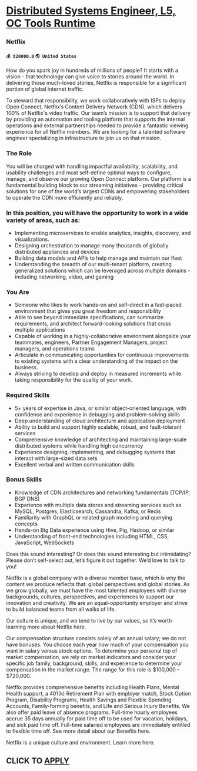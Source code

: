 # [Distributed Systems Engineer, L5, OC Tools Runtime](https://www.remotewlb.com/apply/distributed-systems-engineer-l5-oc-tools-runtime-43280)  
### Netflix  
#### `💰 820000.0` `🌎 United States`  

How do you spark joy in hundreds of millions of people? It starts with a vision - that technology can give voice to stories around the world. In delivering those much-loved stories, Netflix is responsible for a significant portion of global internet traffic.

To steward that responsibility, we work collaboratively with ISPs to deploy Open Connect, Netflix’s Content Delivery Network (CDN), which delivers 100% of Netflix's video traffic. Our team’s mission is to support that delivery by providing an automation and tooling platform that supports the internal operations and external partnerships needed to provide a fantastic viewing experience for all Netflix members. We are looking for a talented software engineer specializing in infrastructure to join us on that mission.

### The Role

You will be charged with handling impactful availability, scalability, and usability challenges and must self-define optimal ways to configure, manage, and observe our growing Open Connect platform. Our platform is a fundamental building block to our streaming initiatives - providing critical solutions for one of the world’s largest CDNs and empowering stakeholders to operate the CDN more efficiently and reliably.

### In this position, you will have the opportunity to work in a wide variety of areas, such as:

  * Implementing microservices to enable analytics, insights, discovery, and visualizations.
  * Designing orchestration to manage many thousands of globally distributed appliances and devices
  * Building data models and APIs to help manage and maintain our fleet
  * Understanding the breadth of our multi-tenant platform, creating generalized solutions which can be leveraged across multiple domains - including networking, video, and gaming

### You Are

  * Someone who likes to work hands-on and self-direct in a fast-paced environment that gives you great freedom and responsibility
  * Able to see beyond immediate specifications, can summarize requirements, and architect forward-looking solutions that cross multiple applications
  * Capable of working in a highly-collaborative environment alongside your teammates, engineers, Partner Engagement Managers, project managers, and operations teams
  * Articulate in communicating opportunities for continuous improvements to existing systems with a clear understanding of the impact on the business.
  * Always striving to develop and deploy in measured increments while taking responsibility for the quality of your work.

### Required Skills

  * 5+ years of expertise in Java, or similar object-oriented language, with confidence and experience in debugging and problem-solving skills
  * Deep understanding of cloud architecture and application deployment
  * Ability to build and support highly scalable, robust, and fault-tolerant services
  * Comprehensive knowledge of architecting and maintaining large-scale distributed systems while handling high concurrency
  * Experience designing, implementing, and debugging systems that interact with large-sized data sets
  * Excellent verbal and written communication skills

### Bonus Skills

  * Knowledge of CDN architectures and networking fundamentals (TCP/IP, BGP DNS)
  * Experience with multiple data stores and streaming services such as MySQL, Postgres, Elasticsearch, Cassandra, Kafka, or Redis
  * Familiarity with GraphQL or related graph modeling and querying concepts
  * Hands-on Big Data experience using Hive, Pig, Hadoop, or similar
  * Understanding of front-end technologies including HTML, CSS, JavaScript, WebSockets

Does this sound interesting? Or does this sound interesting but intimidating? Please don’t self-select out, let’s figure it out together. We’d love to talk to you!

Netflix is a global company with a diverse member base, which is why the content we produce reflects that: global perspectives and global stories. As we grow globally, we must have the most talented employees with diverse backgrounds, cultures, perspectives, and experiences to support our innovation and creativity. We are an equal-opportunity employer and strive to build balanced teams from all walks of life.

Our culture is unique, and we tend to live by our values, so it’s worth learning more about Netflix here.

Our compensation structure consists solely of an annual salary; we do not have bonuses. You choose each year how much of your compensation you want in salary versus stock options. To determine your personal top of market compensation, we rely on market indicators and consider your specific job family, background, skills, and experience to determine your compensation in the market range. The range for this role is $100,000 - $720,000.

Netflix provides comprehensive benefits including Health Plans, Mental Health support, a 401(k) Retirement Plan with employer match, Stock Option Program, Disability Programs, Health Savings and Flexible Spending Accounts, Family-forming benefits, and Life and Serious Injury Benefits. We also offer paid leave of absence programs. Full-time hourly employees accrue 35 days annually for paid time off to be used for vacation, holidays, and sick paid time off. Full-time salaried employees are immediately entitled to flexible time off. See more detail about our Benefits here.

Netflix is a unique culture and environment. Learn more here.

  
## CLICK TO [APPLY](https://www.remotewlb.com/apply/distributed-systems-engineer-l5-oc-tools-runtime-43280)

